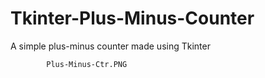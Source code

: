 # Tkinter-Plus-Minus-Counter
A simple plus-minus counter made using Tkinter



            Plus-Minus-Ctr.PNG
          
